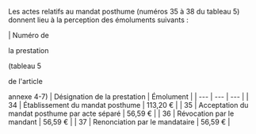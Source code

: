 Les actes relatifs au mandat posthume (numéros 35 à 38 du tableau 5) donnent lieu à la perception des émoluments suivants :


 




| Numéro de

la prestation

(tableau 5

de l'article

annexe 4-7) | 
Désignation de la prestation | 
Émolument |
| --- | --- | --- |
| 
34 | 
Établissement du mandat posthume | 
113,20 € |
| 
35 | 
Acceptation du mandat posthume par acte séparé | 
56,59 € |
| 
36 | 
Révocation par le mandant | 
56,59 € |
| 
37 | 
Renonciation par le mandataire | 
56,59 € |


  

